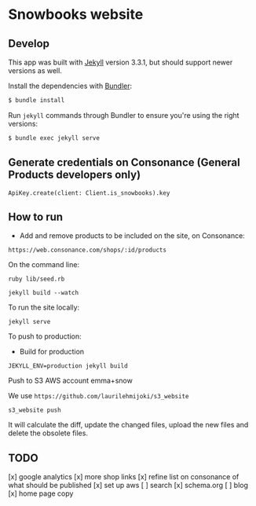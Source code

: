 # Snowbooks website

## Develop

This app was built with [Jekyll](http://jekyllrb.com/) version 3.3.1, but should support newer versions as well.

Install the dependencies with [Bundler](http://bundler.io/):

~~~bash
$ bundle install
~~~

Run `jekyll` commands through Bundler to ensure you're using the right versions:

~~~bash
$ bundle exec jekyll serve
~~~

## Generate credentials on Consonance (General Products developers only)

`ApiKey.create(client: Client.is_snowbooks).key`

## How to run

* Add and remove products to be included on the site, on Consonance:

`https://web.consonance.com/shops/:id/products`

On the command line:

`ruby lib/seed.rb`

`jekyll build --watch`

To run the site locally:

`jekyll serve`

To push to production:

* Build for production

`JEKYLL_ENV=production jekyll build`

Push to S3 AWS account emma+snow

We use `https://github.com/laurilehmijoki/s3_website`

`s3_website push`

It will calculate the diff, update the changed files, upload the new files and delete the obsolete files.

## TODO

[x] google analytics
[x] more shop links
[x] refine list on consonance of what should be published
[x] set up aws
[ ] search
[x] schema.org
[ ] blog
[x] home page copy
